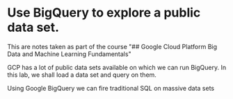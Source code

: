 # Use BigQuery to explore a public data set.
This are notes taken as part of the course "## Google Cloud Platform Big Data and Machine Learning Fundamentals"

GCP has a lot of public data sets available on which we can run BigQuery. In this lab, we shall  load a data set and query on them. 

Using Google BigQuery we can fire traditional SQL on massive data sets
<!--stackedit_data:
eyJoaXN0b3J5IjpbLTEyNDYwMTg5MDksLTEwNjQ3NjEwMzldfQ
==
-->